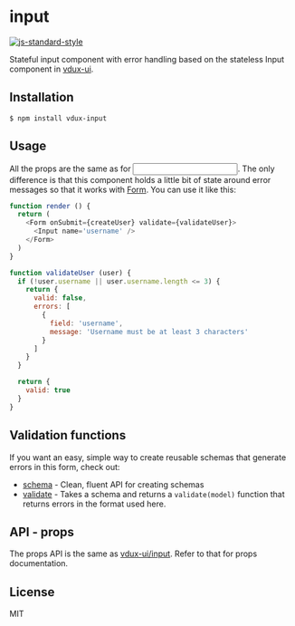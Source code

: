 
# input

[![js-standard-style](https://img.shields.io/badge/code%20style-standard-brightgreen.svg?style=flat)](https://github.com/feross/standard)

Stateful input component with error handling based on the stateless Input component in [vdux-ui](https://github.com/vudx-components/ui).

## Installation

    $ npm install vdux-input

## Usage

All the props are the same as for [<Input/>](https://github.com/vdux-components/ui/tree/master/src/docs/Input.md). The only difference is that this component holds a little bit of state around error messages so that it works with [Form](https://github.com/vdux-components/form). You can use it like this:

```javascript
function render () {
  return (
    <Form onSubmit={createUser} validate={validateUser}>
      <Input name='username' />
    </Form>
  )
}

function validateUser (user) {
  if (!user.username || user.username.length <= 3) {
    return {
      valid: false,
      errors: [
        {
          field: 'username',
          message: 'Username must be at least 3 characters'
        }
      ]
    }
  }

  return {
    valid: true
  }
}
```

## Validation functions

If you want an easy, simple way to create reusable schemas that generate errors in this form, check out:

  * [schema](https://github.com/weo-edu/schema) - Clean, fluent API for creating schemas
  * [validate](https://github.com/weo-edu/validate) - Takes a schema and returns a `validate(model)` function that returns errors in the format used here.

## API - props

The props API is the same as [vdux-ui/input](https://github.com/vdux-components/ui/tree/master/src/docs/Input.md). Refer to that for props documentation.

## License

MIT
